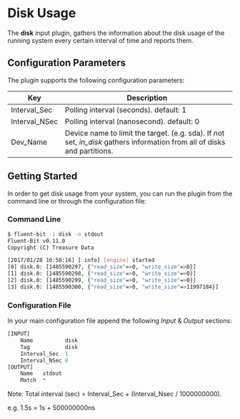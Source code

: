 # Disk Usage 

The __disk__ input plugin, gathers the information about the disk usage of the running system every certain interval of time and reports them.

## Configuration Parameters

The plugin supports the following configuration parameters:

| Key           | Description |
| --------------|-------------|
| Interval_Sec  | Polling interval (seconds).  default: 1|
| Interval_NSec | Polling interval (nanosecond). default: 0|
| Dev_Name      | Device name to limit the target. (e.g. sda). If not set, _in_disk_ gathers information from all of disks and partitions.|

## Getting Started

In order to get disk usage from your system, you can run the plugin from the command line or through the configuration file:

### Command Line

```bash
$ fluent-bit -i disk -o stdout
Fluent-Bit v0.11.0
Copyright (C) Treasure Data

[2017/01/28 16:58:16] [ info] [engine] started
[0] disk.0: [1485590297, {"read_size"=>0, "write_size"=>0}]
[1] disk.0: [1485590298, {"read_size"=>0, "write_size"=>0}]
[2] disk.0: [1485590299, {"read_size"=>0, "write_size"=>0}]
[3] disk.0: [1485590300, {"read_size"=>0, "write_size"=>11997184}]
```

### Configuration File

In your main configuration file append the following _Input_ & _Output_ sections:

```python
[INPUT]
    Name          disk
    Tag           disk
    Interval_Sec  1
    Interval_NSec 0
[OUTPUT]
    Name   stdout
    Match  *
```

Note: Total interval (sec) = Interval_Sec + (Interval_Nsec / 1000000000).

e.g. 1.5s = 1s + 500000000ns
